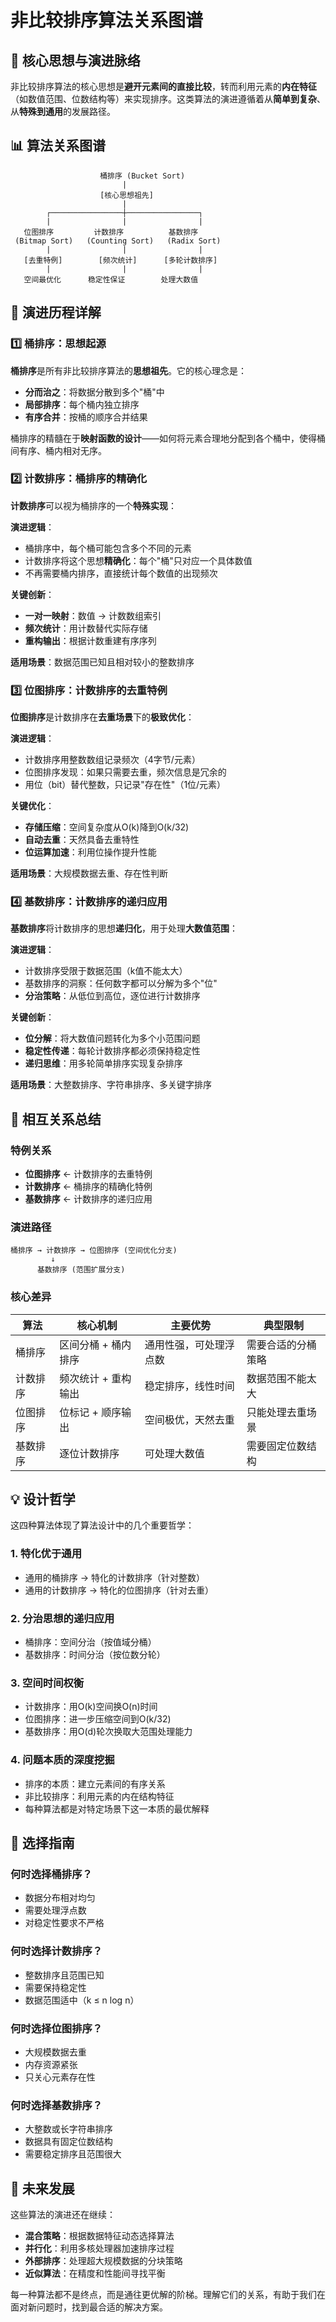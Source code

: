 # 非比较排序算法关系图谱

## 🎯 核心思想与演进脉络

非比较排序算法的核心思想是**避开元素间的直接比较**，转而利用元素的**内在特征**（如数值范围、位数结构等）来实现排序。这类算法的演进遵循着从**简单到复杂**、从**特殊到通用**的发展路径。

## 📊 算法关系图谱

```
                    桶排序 (Bucket Sort)
                         |
                    [核心思想祖先]
                         |
        ┌────────────────┼────────────────┐
        |                |                |
   位图排序         计数排序          基数排序
 (Bitmap Sort)   (Counting Sort)   (Radix Sort)
        |                |                |
   [去重特例]        [频次统计]      [多轮计数排序]
        |                |                |
   空间最优化      稳定性保证        处理大数值
```

## 🌟 演进历程详解

### 1️⃣ 桶排序：思想起源

**桶排序**是所有非比较排序算法的**思想祖先**。它的核心理念是：

- **分而治之**：将数据分散到多个"桶"中
- **局部排序**：每个桶内独立排序
- **有序合并**：按桶的顺序合并结果

桶排序的精髓在于**映射函数的设计**——如何将元素合理地分配到各个桶中，使得桶间有序、桶内相对无序。

### 2️⃣ 计数排序：桶排序的精确化

**计数排序**可以视为桶排序的一个**特殊实现**：

**演进逻辑**：
- 桶排序中，每个桶可能包含多个不同的元素
- 计数排序将这个思想**精确化**：每个"桶"只对应一个具体数值
- 不再需要桶内排序，直接统计每个数值的出现频次

**关键创新**：
- **一对一映射**：数值 → 计数数组索引
- **频次统计**：用计数替代实际存储
- **重构输出**：根据计数重建有序序列

**适用场景**：数据范围已知且相对较小的整数排序

### 3️⃣ 位图排序：计数排序的去重特例

**位图排序**是计数排序在**去重场景**下的**极致优化**：

**演进逻辑**：
- 计数排序用整数数组记录频次（4字节/元素）
- 位图排序发现：如果只需要去重，频次信息是冗余的
- 用位（bit）替代整数，只记录"存在性"（1位/元素）

**关键优化**：
- **存储压缩**：空间复杂度从O(k)降到O(k/32)
- **自动去重**：天然具备去重特性
- **位运算加速**：利用位操作提升性能

**适用场景**：大规模数据去重、存在性判断

### 4️⃣ 基数排序：计数排序的递归应用

**基数排序**将计数排序的思想**递归化**，用于处理**大数值范围**：

**演进逻辑**：
- 计数排序受限于数据范围（k值不能太大）
- 基数排序的洞察：任何数字都可以分解为多个"位"
- **分治策略**：从低位到高位，逐位进行计数排序

**关键创新**：
- **位分解**：将大数值问题转化为多个小范围问题
- **稳定性传递**：每轮计数排序都必须保持稳定性
- **递归思维**：用多轮简单排序实现复杂排序

**适用场景**：大整数排序、字符串排序、多关键字排序

## 🔄 相互关系总结

### 特例关系
- **位图排序** ← 计数排序的去重特例
- **计数排序** ← 桶排序的精确化特例
- **基数排序** ← 计数排序的递归应用

### 演进路径
```
桶排序 → 计数排序 → 位图排序 (空间优化分支)
         ↓
      基数排序 (范围扩展分支)
```

### 核心差异

| 算法 | 核心机制 | 主要优势 | 典型限制 |
|------|----------|----------|----------|
| 桶排序 | 区间分桶 + 桶内排序 | 通用性强，可处理浮点数 | 需要合适的分桶策略 |
| 计数排序 | 频次统计 + 重构输出 | 稳定排序，线性时间 | 数据范围不能太大 |
| 位图排序 | 位标记 + 顺序输出 | 空间极优，天然去重 | 只能处理去重场景 |
| 基数排序 | 逐位计数排序 | 可处理大数值 | 需要固定位数结构 |

## 💡 设计哲学

这四种算法体现了算法设计中的几个重要哲学：

### 1. **特化优于通用**
- 通用的桶排序 → 特化的计数排序（针对整数）
- 通用的计数排序 → 特化的位图排序（针对去重）

### 2. **分治思想的递归应用**
- 桶排序：空间分治（按值域分桶）
- 基数排序：时间分治（按位数分轮）

### 3. **空间时间权衡**
- 计数排序：用O(k)空间换O(n)时间
- 位图排序：进一步压缩空间到O(k/32)
- 基数排序：用O(d)轮次换取大范围处理能力

### 4. **问题本质的深度挖掘**
- 排序的本质：建立元素间的有序关系
- 非比较排序：利用元素的内在结构特征
- 每种算法都是对特定场景下这一本质的最优解释

## 🎯 选择指南

### 何时选择桶排序？
- 数据分布相对均匀
- 需要处理浮点数
- 对稳定性要求不严格

### 何时选择计数排序？
- 整数排序且范围已知
- 需要保持稳定性
- 数据范围适中（k ≤ n log n）

### 何时选择位图排序？
- 大规模数据去重
- 内存资源紧张
- 只关心元素存在性

### 何时选择基数排序？
- 大整数或长字符串排序
- 数据具有固定位数结构
- 需要稳定排序且范围很大

## 🚀 未来发展

这些算法的演进还在继续：

- **混合策略**：根据数据特征动态选择算法
- **并行化**：利用多核处理器加速排序过程
- **外部排序**：处理超大规模数据的分块策略
- **近似算法**：在精度和性能间寻找平衡

每一种算法都不是终点，而是通往更优解的阶梯。理解它们的关系，有助于我们在面对新问题时，找到最合适的解决方案。